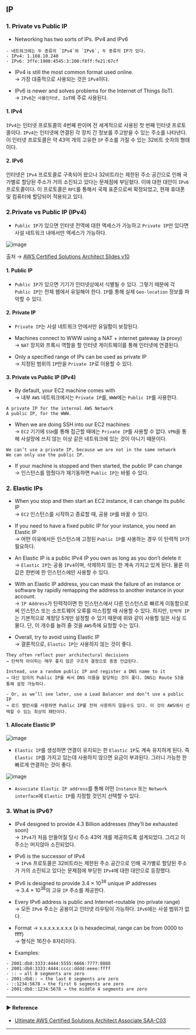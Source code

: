 ## IP
### 1. Private vs Public IP
- Networking has two sorts of IPs. IPv4 and IPv6
~~~
- 네트워크에는 두 종류의 `IPv4`와 `IPv6`, 두 종류의 IP가 있다.
- IPv4: 1.160.10.240
- IPv6: 3ffe:1900:4545:3:200:f8ff:fe21:67cf
~~~

- IPv4 is still the most common format used online.  
→ 가장 대중적으로 사용되는 것은 `IPv4`이다.

- IPv6 is newer and solves problems for the Internet of Things (IoT).  
→ `IPv6`는 `사물인터넷, IoT`에 주로 사용된다.

#### 1. IPv4
`IPv4`는 인터넷 프로토콜의 4번째 판이며 전 세계적으로 사용된 첫 번째 인터넷 프로토콜이다. `IPv4`는 인터넷에 연결된 각 장치 간 정보를 주고받을 수 있는 주소를 나타낸다. 이 인터넷 프로토콜은 약 43억 개의 고유한 `IP` 주소를 가질 수 있는 32비트 숫자의 형태이다.

#### 2. IPv6
인터넷은 `IPv4` 프로토콜로 구축되어 왔으나 32비트라는 제한된 주소 공간으로 인해 국가별로 할당된 주소가 거의 소진되고 있다는 문제점에 부딛혔다. 이에 대한 대안이 `IPv6` 프로토콜이다. 이 프로토콜은 `RFC`를 통해서 국제 표준으로써 확정되었고, 현재 휴대폰 및 컴퓨터에 할당되어 적용되고 있다.

### 2.Private vs Public IP (IPv4)
- `Public IP`가 있으면 인터넷 전역에 대한 액세스가 가능하고 `Private IP`만 있다면 사설 네트워크 내에서만 액세스가 가능하다.

![image](https://user-images.githubusercontent.com/97398071/232199600-79da65d0-5003-40a5-a1d7-c539685f6322.png)

출처 → [AWS Certified Solutions Architect Slides v10](https://courses.datacumulus.com/downloads/certified-solutions-architect-pn9/)

#### 1. Public IP
- `Public IP`가 있으면 기기가 인터넷상에서 식별될 수 있다. 그렇기 때문에 각 `Public IP`는 전체 웹에서 유일해야 한다. `IP`를 통해 실제 `Geo-location` 정보를 파악할 수 있다.

#### 2. Private IP
- `Private IP`는 사설 네트워크 안에서만 유일함이 보장된다. 

- Machines connect to WWW using a NAT + internet gateway (a proxy)  
→ `NAT` 장치와 프록시 역할을 할 인터넷 게이트웨이를 통해 인터넷에 연결된다.

- Only a specified range of IPs can be used as private IP  
→ 지정된 범위의 `IP`만을 `Private IP`로 이용할 수 있다.

#### 3. Private vs Public IP (IPv4)
- By default, your EC2 machine comes with  
→ 내부 `AWS` 네트워크에서는 `Private IP`를, `WWW`에는 `Public IP`를 사용한다.
~~~
A private IP for the internal AWS Network
A public IP, for the WWW.
~~~

- When we are doing SSH into our EC2 machines:  
→ `EC2` 기기에 `SSH`를 통해 접근할 때에는 `Private IP`를 사용할 수 없다. `VPN`을 통해 사설망에 쓰지 않는 이상 같은 네트워크에 있는 것이 아니기 때문이다.
~~~
We can’t use a private IP, because we are not in the same network
We can only use the public IP.
~~~

- If your machine is stopped and then started, the public IP can change  
→ 인스턴스를 멈췄다가 재기동하면 `Public IP`는 바뀔 수 있다.

### 2. Elastic IPs
- When you stop and then start an EC2 instance, it can change its public IP  
→ `EC2` 인스턴스를 시작하고 종료할 때, 공용 `IP`를 바꿀 수 있다.

- If you need to have a fixed public IP for your instance, you need an Elastic IP  
→ 어떤 이유에서든 인스턴스에 고정된 `Public IP`를 사용하는 경우 이 탄력적 `IP`가 필요하다.

- An Elastic IP is a public IPv4 IP you own as long as you don’t delete it  
→ `Elastic IP`는 공용 `IPv4`이며, 삭제하지 않는 한 계속 가지고 있게 된다. 물론 이 값은 한번에 한 인스턴스에만 사용할 수 있다.

- With an Elastic IP address, you can mask the failure of an instance or software by rapidly remapping the address to another instance in your account.  
→ `IP Address`가 탄력적이면 한 인스턴스에서 다른 인스턴스로 빠르게 이동함으로써 인스턴스 또는 소프트웨어 오류를 마스킹할 때 사용할 수 있다.
하지만, `탄력적 IP`는 기본적으로 계정당 5개만 설정할 수 있기 때문에 위와 같이 사용할 일은 사실 드물다. 단, 이 개수를 늘려 줄 것을 `AWS`측에 요청할 수는 있다.

- Overall, try to avoid using Elastic IP  
→ 결론적으로, `Elastic IP`는 사용하지 않는 것이 좋다.
~~~
They often reflect poor architectural decisions
→ 탄력적 아이피는 매우 좋지 않은 구조적 결정으로 종종 언급된다.

Instead, use a random public IP and register a DNS name to it
→ 대신 임의의 Public IP를 써서 DNS 이름을 할당하는 것이 좋다. DNS는 Route 53을 통해 설정 가능하다.

- Or, as we’ll see later, use a Load Balancer and don’t use a public IP
→ 로드 밸런서를 사용하면 Public IP를 전혀 사용하지 않을수도 있다. 이 것이 AWS에서 선택할 수 있는 최상의 패턴이다.
~~~

#### 1. Allocate Elastic IP
![image](https://user-images.githubusercontent.com/97398071/232225064-c815647c-80fa-4c7f-b5fb-7d3e43b150d0.png)

- `Elastic IP`를 생성하면 연결이 유지되는 한 `Elastic IP`도 계속 유지하게 된다. 즉 `Elastic IP`를 가지고 있는데 사용하지 않으면 요금이 부과된다. 그러니 가능한 한 빠르게 연결하는 것이 좋다.

![image](https://user-images.githubusercontent.com/97398071/232225087-0eb045e9-411d-4a22-9bb9-c9044b122c27.png)

- `Associate Elastic IP address`를 통해 어떤 `Instance` 또는 `Network interface`에 `Elastic IP`를 지정할 것인지 선택할 수 있다. 

### 3. What is IPv6?
- IPv4 designed to provide 4.3 Billion addresses (they’ll be exhausted soon)  
→ `IPv4`가 처음 만들어질 당시 주소 43억 개를 제공하도록 설계되었다. 그리고 이 주소는 머지않아 소진되었다.

- IPv6 is the successor of IPv4  
→ `IPv6` 프로토콜은 32비트라는 제한된 주소 공간으로 인해 국가별로 할당된 주소가 거의 소진되고 있다는 문제점에 부딛힌 `IPv4`에 대한 대안으로 등장했다.

- IPv6 is designed to provide 3.4 × 10<sup>38</sup> unique IP addresses  
→ 3.4 × 10<sup>38</sup>의 고유 `IP` 주소를 제공한다.

- Every IPv6 address is public and Internet-routable (no private range)  
→ 모든 `IPv6` 주소는 공용이고 인터넷 라우팅이 가능하다. `IPv6`에는 사설 범위가 없다.

- Format → x.x.x.x.x.x.x.x (x is hexadecimal, range can be from 0000 to ffff)  
→ 형식은 16진수 8자리이다.

- Examples:
~~~
- 2001:db8:3333:4444:5555:6666:7777:8888
- 2001:db8:3333:4444:cccc:dddd:eeee:ffff
- :: → all 8 segments are zero
- 2001:db8:: → the last 6 segments are zero
- ::1234:5678 → the first 6 segments are zero
- 2001:db8::1234:5678 → the middle 4 segments are zero
~~~

---
#### ▶ Reference
- [Ultimate AWS Certified Solutions Architect Associate SAA-C03](https://www.udemy.com/course/aws-certified-solutions-architect-associate-saa-c03/)
---
